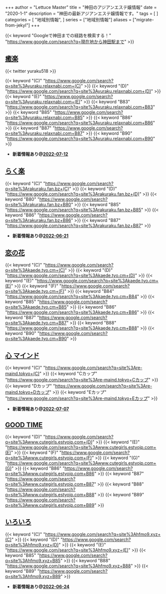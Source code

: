 +++
author = "Lettuce Master"
title = "神田のアジアンエステ嬢情報"
date = "2020-1-1"
description = "神田の最新アジアンエステ嬢情報です。"
tags = [
]
categories = [
    "地域別情報",
]
series = ["地域別情報"]
aliases = ["migrate-from-jekyl"]
+++

{{< keyword "Googleで神田までの経路を検索する！" "https://www.google.com/search?q=現在地から神田駅まで" >}}

## [癒楽](http://yuraku.relaxnabi.com/)


{{< twitter yuraku518 >}}

{{< keyword "(C)" "https://www.google.com/search?q=site%3Ayuraku.relaxnabi.com+(C)" >}} {{< keyword "(D)" "https://www.google.com/search?q=site%3Ayuraku.relaxnabi.com+(D)" >}} {{< keyword "(E)" "https://www.google.com/search?q=site%3Ayuraku.relaxnabi.com+(E)" >}} {{< keyword "B83" "https://www.google.com/search?q=site%3Ayuraku.relaxnabi.com+B83" >}} {{< keyword "B85" "https://www.google.com/search?q=site%3Ayuraku.relaxnabi.com+B85" >}} {{< keyword "B86" "https://www.google.com/search?q=site%3Ayuraku.relaxnabi.com+B86" >}} {{< keyword "B87" "https://www.google.com/search?q=site%3Ayuraku.relaxnabi.com+B87" >}} {{< keyword "B90" "https://www.google.com/search?q=site%3Ayuraku.relaxnabi.com+B90" >}} 

- **新着情報あり@[2022-07-12](/post/2022-07-12)**
## [らく楽](https://rakuraku.fan.bz/)
{{< keyword "(C)" "https://www.google.com/search?q=site%3Arakuraku.fan.bz+(C)" >}} {{< keyword "(D)" "https://www.google.com/search?q=site%3Arakuraku.fan.bz+(D)" >}} {{< keyword "B80" "https://www.google.com/search?q=site%3Arakuraku.fan.bz+B80" >}} {{< keyword "B85" "https://www.google.com/search?q=site%3Arakuraku.fan.bz+B85" >}} {{< keyword "B86" "https://www.google.com/search?q=site%3Arakuraku.fan.bz+B86" >}} {{< keyword "B87" "https://www.google.com/search?q=site%3Arakuraku.fan.bz+B87" >}} 

- **新着情報あり@[2022-06-21](/post/2022-06-21)**
## [恋の花](https://kaede.tyo.cm/)
{{< keyword "(C)" "https://www.google.com/search?q=site%3Akaede.tyo.cm+(C)" >}} {{< keyword "(D)" "https://www.google.com/search?q=site%3Akaede.tyo.cm+(D)" >}} {{< keyword "(E)" "https://www.google.com/search?q=site%3Akaede.tyo.cm+(E)" >}} {{< keyword "(F)" "https://www.google.com/search?q=site%3Akaede.tyo.cm+(F)" >}} {{< keyword "B84" "https://www.google.com/search?q=site%3Akaede.tyo.cm+B84" >}} {{< keyword "B85" "https://www.google.com/search?q=site%3Akaede.tyo.cm+B85" >}} {{< keyword "B86" "https://www.google.com/search?q=site%3Akaede.tyo.cm+B86" >}} {{< keyword "B87" "https://www.google.com/search?q=site%3Akaede.tyo.cm+B87" >}} {{< keyword "B88" "https://www.google.com/search?q=site%3Akaede.tyo.cm+B88" >}} {{< keyword "B90" "https://www.google.com/search?q=site%3Akaede.tyo.cm+B90" >}} 

## [心 マインド](http://re-maind.tokyo/)
{{< keyword "(C)" "https://www.google.com/search?q=site%3Are-maind.tokyo+(C)" >}} {{< keyword "Cカップ" "https://www.google.com/search?q=site%3Are-maind.tokyo+Cカップ" >}} {{< keyword "Dカップ" "https://www.google.com/search?q=site%3Are-maind.tokyo+Dカップ" >}} {{< keyword "Eカップ" "https://www.google.com/search?q=site%3Are-maind.tokyo+Eカップ" >}} 

- **新着情報あり@[2022-07-07](/post/2022-07-07)**
## [GOOD TIME](http://www.cutegirls.estyojp.com/)
{{< keyword "(D)" "https://www.google.com/search?q=site%3Awww.cutegirls.estyojp.com+(D)" >}} {{< keyword "(E)" "https://www.google.com/search?q=site%3Awww.cutegirls.estyojp.com+(E)" >}} {{< keyword "(F)" "https://www.google.com/search?q=site%3Awww.cutegirls.estyojp.com+(F)" >}} {{< keyword "(G)" "https://www.google.com/search?q=site%3Awww.cutegirls.estyojp.com+(G)" >}} {{< keyword "B86" "https://www.google.com/search?q=site%3Awww.cutegirls.estyojp.com+B86" >}} {{< keyword "B87" "https://www.google.com/search?q=site%3Awww.cutegirls.estyojp.com+B87" >}} {{< keyword "B88" "https://www.google.com/search?q=site%3Awww.cutegirls.estyojp.com+B88" >}} {{< keyword "B89" "https://www.google.com/search?q=site%3Awww.cutegirls.estyojp.com+B89" >}} 

## [いろいろ](http://hfmo9.xyz/)
{{< keyword "(C)" "https://www.google.com/search?q=site%3Ahfmo9.xyz+(C)" >}} {{< keyword "(D)" "https://www.google.com/search?q=site%3Ahfmo9.xyz+(D)" >}} {{< keyword "(E)" "https://www.google.com/search?q=site%3Ahfmo9.xyz+(E)" >}} {{< keyword "B85" "https://www.google.com/search?q=site%3Ahfmo9.xyz+B85" >}} {{< keyword "B88" "https://www.google.com/search?q=site%3Ahfmo9.xyz+B88" >}} {{< keyword "B89" "https://www.google.com/search?q=site%3Ahfmo9.xyz+B89" >}} 

- **新着情報あり@[2022-06-24](/post/2022-06-24)**
